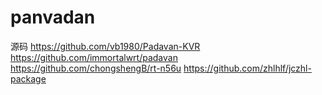 # panvadan
源码
https://github.com/vb1980/Padavan-KVR
https://github.com/immortalwrt/padavan
https://github.com/chongshengB/rt-n56u
https://github.com/zhlhlf/jczhl-package
